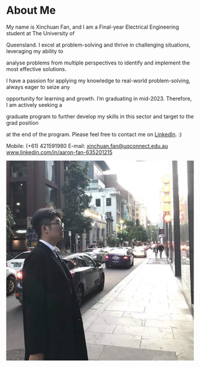 # About Me

My name is Xinchuan Fan, and I am a Final-year Electrical Engineering student at The University of

Queensland. I excel at problem-solving and thrive in challenging situations, leveraging my ability to 

analyse problems from multiple perspectives to identify and implement the most effective solutions.

I have a passion for applying my knowledge to real-world problem-solving, always eager to seize any 

opportunity for learning and growth. I’m graduating in mid-2023. Therefore, I am actively seeking a 

graduate program to further develop my skills in this sector and target to the grad position 

at the end of the program. Please feel free to contact me on [LinkedIn](www.linkedin.com/in/aaron-fan-635201215). :)

Mobile: (+61) 421591980
E-mail: xinchuan.fan@uqconnect.edu.au
www.linkedin.com/in/aaron-fan-635201215

![Image of Xinchuan Fan](images/That_is_Xinchuan.jpg)